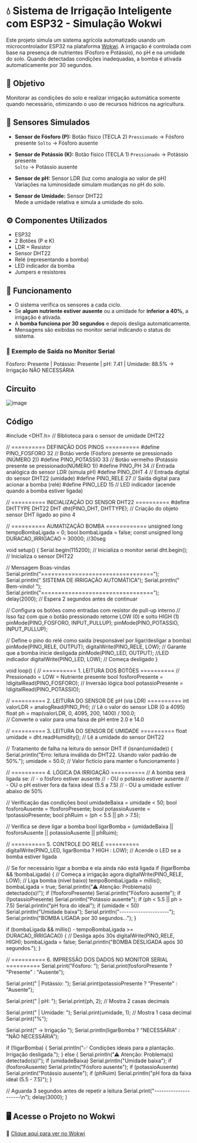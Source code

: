 # 💧 Sistema de Irrigação Inteligente com ESP32 - Simulação Wokwi

Este projeto simula um sistema agrícola automatizado usando um microcontrolador ESP32 na plataforma [Wokwi](https://wokwi.com/). A irrigação é controlada com base na presença de nutrientes (Fósforo e Potássio), no pH e na umidade do solo. Quando detectadas condições inadequadas, a bomba é ativada automaticamente por 30 segundos.

## 🚀 Objetivo

Monitorar as condições do solo e realizar irrigação automática somente quando necessário, otimizando o uso de recursos hídricos na agricultura.

## 🧠 Sensores Simulados

- **Sensor de Fósforo (P):** Botão físico (TECLA 2)
  `Pressionado` → Fósforo presente 
  `Solto` → Fósforo ausente

- **Sensor de Potássio (K):** Botão físico (TECLA 1)
  `Pressionado` → Potássio presente  
  `Solto` → Potássio ausente

- **Sensor de pH:** Sensor LDR (luz como analogia ao valor de pH)  
  Variações na luminosidade simulam mudanças no pH do solo.

- **Sensor de Umidade:** Sensor DHT22  
  Mede a umidade relativa e simula a umidade do solo.

## ⚙️ Componentes Utilizados

- ESP32
- 2 Botões (P e K)
- LDR + Resistor
- Sensor DHT22
- Relé (representando a bomba)
- LED indicador da bomba
- Jumpers e resistores

## 🧪 Funcionamento

- O sistema verifica os sensores a cada ciclo.
- Se **algum nutriente estiver ausente** ou a umidade for **inferior a 40%**, a irrigação é ativada.
- A **bomba funciona por 30 segundos** e depois desliga automaticamente.
- Mensagens são exibidas no monitor serial indicando o status do sistema.

### 💬 Exemplo de Saída no Monitor Serial

Fósforo: Presente | Potássio: Presente | pH: 7.41 | Umidade: 88.5% -> Irrigação NÃO NECESSÁRIA

## Circuito

![image](https://github.com/user-attachments/assets/caefd3ef-d8ff-443e-bcc4-790b1308924d)

## Código

#include <DHT.h>  // Biblioteca para o sensor de umidade DHT22

// ========== DEFINIÇÃO DOS PINOS ==========
#define PINO_FOSFORO 32       // Botão verde (Fósforo presente se pressionado (NÚMERO 2))
#define PINO_POTASSIO 33      // Botão vermelho (Potássio presente se pressionado(NÚMERO 1))
#define PINO_PH 34            // Entrada analógica do sensor LDR (simula pH)
#define PINO_DHT 4            // Entrada digital do sensor DHT22 (umidade)
#define PINO_RELE 27          // Saída digital para acionar a bomba (relé)
#define PINO_LED 15           // LED indicador (acende quando a bomba estiver ligada)

// ========== INICIALIZAÇÃO DO SENSOR DHT22 ==========
#define DHTTYPE DHT22
DHT dht(PINO_DHT, DHTTYPE);   // Criação do objeto sensor DHT ligado ao pino 4

// ========== AUMATIZAÇÃO BOMBA ============
unsigned long tempoBombaLigada = 0;
bool bombaLigada = false;
const unsigned long DURACAO_IRRIGACAO = 30000; //30seg


void setup() {
  Serial.begin(115200);       // Inicializa o monitor serial
  dht.begin();                // Inicializa o sensor DHT22

  // Mensagem Boas-vindas
  Serial.println("=================================");
  Serial.println("  SISTEMA DE IRRIGAÇÃO AUTOMÁTICA");
  Serial.println("  Bem-vindo! ");
    Serial.println("=================================");
  delay(2000); // Espera 2 segundos antes de continuar


  // Configura os botões como entradas com resistor de pull-up interno
  // Isso faz com que o botão pressionado retorne LOW (0) e solto HIGH (1)
  pinMode(PINO_FOSFORO, INPUT_PULLUP);
  pinMode(PINO_POTASSIO, INPUT_PULLUP);

  // Define o pino do relé como saída (responsável por ligar/desligar a bomba)
  pinMode(PINO_RELE, OUTPUT);
  digitalWrite(PINO_RELE, LOW);  // Garante que a bomba inicie desligada
  pinMode(PINO_LED, OUTPUT);      //LED indicador
  digitalWrite(PINO_LED, LOW);   // Começa desligado 
}

void loop() {
  // ========== 1. LEITURA DOS BOTÕES ==========
  // Pressionado = LOW = Nutriente presente
  bool fosforoPresente = !digitalRead(PINO_FOSFORO);    // Inversão lógica
  bool potassioPresente = !digitalRead(PINO_POTASSIO);

  // ========== 2. LEITURA DO SENSOR DE pH (via LDR) ==========
  int valorLDR = analogRead(PINO_PH);  // Lê o valor do sensor LDR (0 a 4095)
  float ph = map(valorLDR, 0, 4095, 200, 1400) / 100.0;  
  // Converte o valor para uma faixa de pH entre 2.0 e 14.0

  // ========== 3. LEITURA DO SENSOR DE UMIDADE ==========
  float umidade = dht.readHumidity();  // Lê a umidade do sensor DHT22

  // Tratamento de falha na leitura do sensor DHT
  if (isnan(umidade)) {
    Serial.println("Erro: leitura inválida do DHT22. Usando valor padrão de 50%.");
    umidade = 50.0;  // Valor fictício para manter o funcionamento
  }

  // ========== 4. LÓGICA DA IRRIGAÇÃO ==========
  // A bomba será ligada se:
  // - o fósforo estiver ausente
  // - OU o potássio estiver ausente
  // - OU o pH estiver fora da faixa ideal (5.5 a 7.5)
  // - OU a umidade estiver abaixo de 50%

  // Verificação das condições
  bool umidadeBaixa = umidade < 50;
  bool fosforoAusente = !fosforoPresente;
  bool potassioAusente = !potassioPresente;
  bool phRuim = (ph < 5.5 || ph > 7.5);

  // Verifica se deve ligar a bomba
  bool ligarBomba = (umidadeBaixa || fosforoAusente || potassioAusente || phRuim);


  // ========== 5. CONTROLE DO RELÉ ==========
  digitalWrite(PINO_LED, ligarBomba ? HIGH : LOW);   // Acende o LED se a bomba estiver ligada

  // Se for necessário ligar a bomba e ela ainda não está ligada
  if (ligarBomba && !bombaLigada) {
  // Começa a irrigação agora
    digitalWrite(PINO_RELE, LOW);  // Liga bomba (nível baixo)
    tempoBombaLigada = millis();
    bombaLigada = true;
    Serial.println("⚠ Atenção: Problema(s) detectado(s)!");
    if (!fosforoPresente) Serial.println("Fósforo ausente");
    if (!potassioPresente) Serial.println("Potássio ausente");
    if (ph < 5.5 || ph > 7.5) Serial.println("pH fora do ideal");
    if (umidade < 50) Serial.println("Umidade baixa");
    Serial.println("---------------------");
    Serial.println("BOMBA LIGADA por 30 segundos...");
  }

  if (bombaLigada && millis() - tempoBombaLigada >= DURACAO_IRRIGACAO) {
    // Desliga após 30s
    digitalWrite(PINO_RELE, HIGH);
    bombaLigada = false;
    Serial.println("BOMBA DESLIGADA após 30 segundos.");
  }

  // ========== 6. IMPRESSÃO DOS DADOS NO MONITOR SERIAL ==========
  Serial.print("Fósforo: ");
  Serial.print(fosforoPresente ? "Presente" : "Ausente");

  Serial.print(" | Potássio: ");
  Serial.print(potassioPresente ? "Presente" : "Ausente");

  Serial.print(" | pH: ");
  Serial.print(ph, 2);  // Mostra 2 casas decimais

  Serial.print(" | Umidade: ");
  Serial.print(umidade, 1);  // Mostra 1 casa decimal
  Serial.print("%");

  Serial.print(" -> Irrigação ");
  Serial.println(ligarBomba ? "NECESSÁRIA" : "NÃO NECESSÁRIA");

  if (!ligarBomba) {
    Serial.println("✅ Condições ideais para a plantação. Irrigação desligada.");
  } else {
  Serial.println("⚠ Atenção: Problema(s) detectado(s)!");
  if (umidadeBaixa) Serial.println("Umidade baixa");
  if (fosforoAusente) Serial.println("Fósforo ausente");
  if (potassioAusente) Serial.println("Potássio ausente");
  if (phRuim) Serial.println("pH fora da faixa ideal (5.5 - 7.5)");
  }


  // Aguarda 3 segundos antes de repetir a leitura
  Serial.print("---------------------\n");
  delay(3000);
}



## 🖥️ Acesse o Projeto no Wokwi

🔗 [Clique aqui para ver no Wokwi](https://wokwi.com/projects/430519062599046145) 

